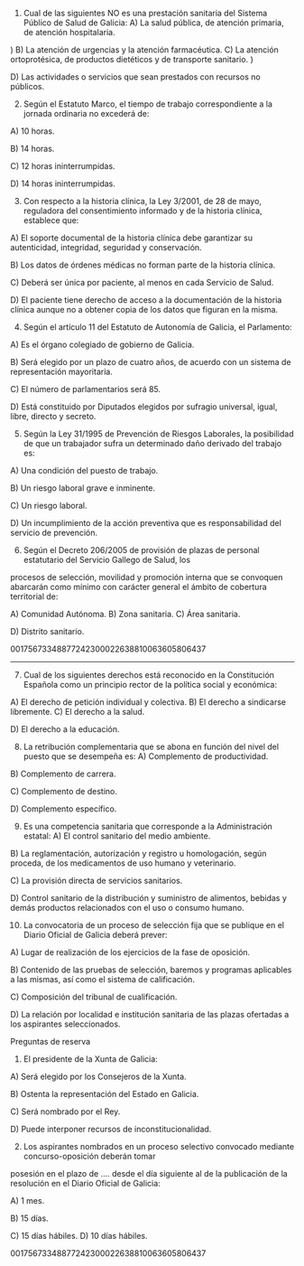 1. Cual de las siguientes NO es una prestación sanitaria del Sistema Público de Salud de Galicia:
A) La salud pública, de atención primaria, de atención hospitalaria.

)
B) La atención de urgencias y la atención farmacéutica.
C) La atención ortoprotésica, de productos dietéticos y de transporte sanitario.
)

D) Las actividades o servicios que sean prestados con recursos no públicos.

2. Según el Estatuto Marco, el tiempo de trabajo correspondiente a la jornada ordinaria no excederá de:

A) 10 horas.

B) 14 horas.

C) 12 horas ininterrumpidas.

D) 14 horas ininterrumpidas.

3. Con respecto a la historia clínica, la Ley 3/2001, de 28 de mayo, reguladora del consentimiento informado y
de la historia clínica, establece que:

A) El soporte documental de la historia clínica debe garantizar su autenticidad, integridad, seguridad y
conservación.

B) Los datos de órdenes médicas no forman parte de la historia clínica.

C) Deberá ser única por paciente, al menos en cada Servicio de Salud.

D) El paciente tiene derecho de acceso a la documentación de la historia clínica aunque no a obtener copia de
los datos que figuran en la misma.

4. Según el artículo 11 del Estatuto de Autonomía de Galicia, el Parlamento:

A) Es el órgano colegiado de gobierno de Galicia.

B) Será elegido por un plazo de cuatro años, de acuerdo con un sistema de representación mayoritaria.

C) El número de parlamentarios será 85.

D) Está constituido por Diputados elegidos por sufragio universal, igual, libre, directo y secreto.

5. Según la Ley 31/1995 de Prevención de Riesgos Laborales, la posibilidad de que un trabajador sufra un
determinado daño derivado del trabajo es:

A) Una condición del puesto de trabajo.

B) Un riesgo laboral grave e inminente.

C) Un riesgo laboral.

D) Un incumplimiento de la acción preventiva que es responsabilidad del servicio de prevención.

6. Según el Decreto 206/2005 de provisión de plazas de personal estatutario del Servicio Gallego de Salud, los

procesos de selección, movilidad y promoción interna que se convoquen abarcarán como mínimo con carácter
general el ámbito de cobertura territorial de:

A) Comunidad Autónoma.
B) Zona sanitaria.
C) Área sanitaria.

D) Distrito sanitario.

00175673348877242300022638810063605806437

---

7. Cual de los siguientes derechos está reconocido en la Constitución Española como un principio rector de la
política social y económica:

A) El derecho de petición individual y colectiva.
B) El derecho a sindicarse libremente.
C) El derecho a la salud.

D) El derecho a la educación.

8. La retribución complementaria que se abona en función del nivel del puesto que se desempeña es:
A) Complemento de productividad.

B) Complemento de carrera.

C) Complemento de destino.

D) Complemento específico.

9. Es una competencia sanitaria que corresponde a la Administración estatal:
A) El control sanitario del medio ambiente.

B) La reglamentación, autorización y registro u homologación, según proceda, de los medicamentos de uso
humano y veterinario.

C) La provisión directa de servicios sanitarios.

D) Control sanitario de la distribución y suministro de alimentos, bebidas y demás productos relacionados con
el uso o consumo humano.

10. La convocatoria de un proceso de selección fija que se publique en el Diario Oficial de Galicia deberá
prever:

A) Lugar de realización de los ejercicios de la fase de oposición.

B) Contenido de las pruebas de selección, baremos y programas aplicables a las mismas, así como el sistema
de calificación.

C) Composición del tribunal de cualificación.

D) La relación por localidad e institución sanitaria de las plazas ofertadas a los aspirantes seleccionados.

Preguntas de reserva

1. El presidente de la Xunta de Galicia:

A) Será elegido por los Consejeros de la Xunta.

B) Ostenta la representación del Estado en Galicia.

C) Será nombrado por el Rey.

D) Puede interponer recursos de inconstitucionalidad.

2. Los aspirantes nombrados en un proceso selectivo convocado mediante concurso-oposición deberán tomar

posesión en el plazo de .... desde el día siguiente al de la publicación de la resolución en el Diario Oficial de
Galicia:

A) 1 mes.

B) 15 días.

C) 15 días hábiles.
D) 10 días hábiles.

00175673348877242300022638810063605806437
